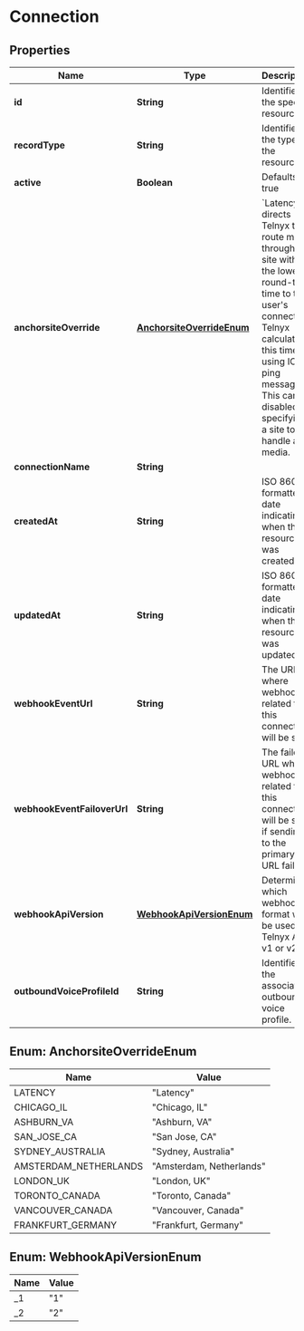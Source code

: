

# Connection

## Properties

Name | Type | Description | Notes
------------ | ------------- | ------------- | -------------
**id** | **String** | Identifies the specific resource. |  [optional]
**recordType** | **String** | Identifies the type of the resource. |  [optional]
**active** | **Boolean** | Defaults to true |  [optional]
**anchorsiteOverride** | [**AnchorsiteOverrideEnum**](#AnchorsiteOverrideEnum) | &#x60;Latency&#x60; directs Telnyx to route media through the site with the lowest round-trip time to the user&#39;s connection. Telnyx calculates this time using ICMP ping messages. This can be disabled by specifying a site to handle all media. |  [optional]
**connectionName** | **String** |  |  [optional]
**createdAt** | **String** | ISO 8601 formatted date indicating when the resource was created. |  [optional]
**updatedAt** | **String** | ISO 8601 formatted date indicating when the resource was updated. |  [optional]
**webhookEventUrl** | **String** | The URL where webhooks related to this connection will be sent. |  [optional]
**webhookEventFailoverUrl** | **String** | The failover URL where webhooks related to this connection will be sent if sending to the primary URL fails. |  [optional]
**webhookApiVersion** | [**WebhookApiVersionEnum**](#WebhookApiVersionEnum) | Determines which webhook format will be used, Telnyx API v1 or v2. |  [optional]
**outboundVoiceProfileId** | **String** | Identifies the associated outbound voice profile. |  [optional]



## Enum: AnchorsiteOverrideEnum

Name | Value
---- | -----
LATENCY | &quot;Latency&quot;
CHICAGO_IL | &quot;Chicago, IL&quot;
ASHBURN_VA | &quot;Ashburn, VA&quot;
SAN_JOSE_CA | &quot;San Jose, CA&quot;
SYDNEY_AUSTRALIA | &quot;Sydney, Australia&quot;
AMSTERDAM_NETHERLANDS | &quot;Amsterdam, Netherlands&quot;
LONDON_UK | &quot;London, UK&quot;
TORONTO_CANADA | &quot;Toronto, Canada&quot;
VANCOUVER_CANADA | &quot;Vancouver, Canada&quot;
FRANKFURT_GERMANY | &quot;Frankfurt, Germany&quot;



## Enum: WebhookApiVersionEnum

Name | Value
---- | -----
_1 | &quot;1&quot;
_2 | &quot;2&quot;



